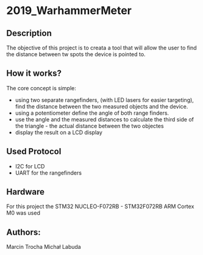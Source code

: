 # 2019_WarhammerMeter

## Description
The objective of this project is to creata a tool that will allow the user to find the distance between tw spots the device is pointed to.

## How it works?
The core concept is simple:
- using two separate rangefinders, (with LED lasers for easier targeting), find the distance between the two measured objects and the device.
- using a potentiometer define the angle of both range finders.
- use the angle and the measured distances to calculate the third side of the triangle - the actual distance between the two objectes
- display the result on a LCD display

## Used Protocol
- I2C for LCD
- UART for the rangefinders 

## Hardware
For this project the STM32 NUCLEO-F072RB - STM32F072RB ARM Cortex M0 was used

## Authors:
Marcin Trocha
Michał Labuda

